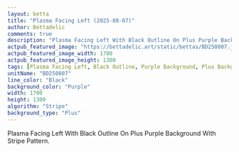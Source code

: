 ```yaml
---
layout: betta
title: "Plasma Facing Left (2025-08-07)"
author: Bettadelic
comments: true
description: "Plasma Facing Left With Black Outline On Plus Purple Background With Stripe Pattern."
actpub_featured_image: "https://bettadelic.art/static/bettas/BD250807.jpg"
actpub_featured_image_width: 1700
actpub_featured_image_height: 1300
tags: [Plasma Facing Left, Black Outline, Purple Background, Plus Background Pattern, Stripe Pattern, August 2025]
unitName: "BD250807"
line_color: "Black"
background_color: "Purple"
width: 1700
height: 1300
algorithm: "Stripe"
background_type: "Plus"
---
```


Plasma Facing Left With Black Outline On Plus Purple Background With Stripe Pattern.
